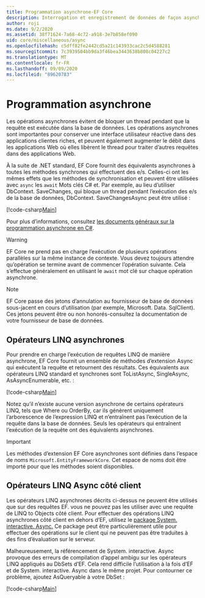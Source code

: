 ```yaml
---
title: Programmation asynchrone-EF Core
description: Interrogation et enregistrement de données de façon asynchrone avec Entity Framework Core
author: roji
ms.date: 9/2/2020
ms.assetid: 38f71624-7a68-4c72-a918-3e7b858ef090
uid: core/miscellaneous/async
ms.openlocfilehash: c5dff82fe2442cd5a21c143933cac2c5d4588281
ms.sourcegitcommit: 7c3939504bb9da3f46bea3443638b808c04227c2
ms.translationtype: MT
ms.contentlocale: fr-FR
ms.lasthandoff: 09/09/2020
ms.locfileid: "89620783"
---
```

# <a name="asynchronous-programming"></a>Programmation asynchrone

Les opérations asynchrones évitent de bloquer un thread pendant que la requête est exécutée dans la base de données. Les opérations asynchrones sont importantes pour conserver une interface utilisateur réactive dans des applications clientes riches, et peuvent également augmenter le débit dans les applications Web où elles libèrent le thread pour traiter d’autres requêtes dans des applications Web.

À la suite de .NET standard, EF Core fournit des équivalents asynchrones à toutes les méthodes synchrones qui effectuent des e/s. Celles-ci ont les mêmes effets que les méthodes de synchronisation et peuvent être utilisées avec `async` les `await` Mots clés C# et. Par exemple, au lieu d’utiliser DbContext. SaveChanges, qui bloque un thread pendant l’exécution des e/s de la base de données, DbContext. SaveChangesAsync peut être utilisé :

[!code-csharp[Main](../../../samples/core/Miscellaneous/Async/Program.cs#SaveChangesAsync)]

Pour plus d’informations, consultez [les documents généraux sur la programmation asynchrone en C#](/dotnet/csharp/async).

> [!WARNING]
> EF Core ne prend pas en charge l’exécution de plusieurs opérations parallèles sur la même instance de contexte. Vous devez toujours attendre qu’opération se termine avant de commencer l’opération suivante. Cela s’effectue généralement en utilisant le `await` mot clé sur chaque opération asynchrone.

> [!NOTE]
> EF Core passe des jetons d’annulation au fournisseur de base de données sous-jacent en cours d’utilisation (par exemple, Microsoft. Data. SqlClient). Ces jetons peuvent être ou non honorés-consultez la documentation de votre fournisseur de base de données.  

## <a name="async-linq-operators"></a>Opérateurs LINQ asynchrones

Pour prendre en charge l’exécution de requêtes LINQ de manière asynchrone, EF Core fournit un ensemble de méthodes d’extension Async qui exécutent la requête et retournent des résultats. Ces équivalents aux opérateurs LINQ standard et synchrones sont ToListAsync, SingleAsync, AsAsyncEnumerable, etc. :

[!code-csharp[Main](../../../samples/core/Miscellaneous/Async/Program.cs#ToListAsync)]

Notez qu’il n’existe aucune version asynchrone de certains opérateurs LINQ, tels que Where ou OrderBy, car ils génèrent uniquement l’arborescence de l’expression LINQ et n’entraînent pas l’exécution de la requête dans la base de données. Seuls les opérateurs qui entraînent l’exécution de la requête ont des équivalents asynchrones.

> [!IMPORTANT]
> Les méthodes d’extension EF Core asynchrones sont définies dans l’espace de noms `Microsoft.EntityFrameworkCore`. Cet espace de noms doit être importé pour que les méthodes soient disponibles.

## <a name="client-side-async-linq-operators"></a>Opérateurs LINQ Async côté client

Les opérateurs LINQ asynchrones décrits ci-dessus ne peuvent être utilisés que sur des requêtes EF. vous ne pouvez pas les utiliser avec une requête de LINQ to Objects côté client. Pour effectuer des opérations LINQ asynchrones côté client en dehors d’EF, utilisez le [package System. interactive. Async.](https://www.nuget.org/packages/System.Interactive.Async) Ce package peut être particulièrement utile pour effectuer des opérations sur le client qui ne peuvent pas être traduites à des fins d’évaluation sur le serveur.

Malheureusement, la référencement de System. interactive. Async provoque des erreurs de compilation d’appel ambigu sur les opérateurs LINQ appliqués au DbSets d’EF. Cela rend difficile l’utilisation à la fois d’EF et de System. interactive. Async dans le même projet. Pour contourner ce problème, ajoutez AsQueryable à votre DbSet :

[!code-csharp[Main](../../../samples/core/Miscellaneous/AsyncWithSystemInteractive/Program.cs#SystemInteractiveAsync)]
